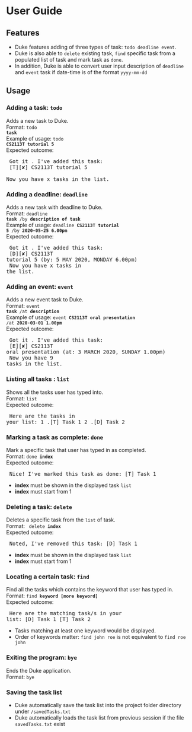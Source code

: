 # User Guide

## Features 
* Duke features adding of three types of task: `todo deadline event`. <br>
* Duke is also able to `delete` existing task, `find` specific task from a populated list of task and mark task as `done`. <br>
* In addition, Duke is able to convert user input description of `deadline` and `event` task if date-time is of the format `yyyy-mm-dd`



## Usage

### Adding a task: <code>todo</code>
Adds a new task to Duke. <br>
Format: <code>todo **task**</code> <br>
Example of usage: <code>todo **CS2113T tutorial 5**</code> <br>
Expected outcome: <br> <pre>
Got it . I've added this task: <br>
[T][✘] CS2113T tutorial 5 <br>
Now you have x tasks in the list.</pre>

### Adding a deadline: <code>deadline</code>
Adds a new task with deadline to Duke. <br>
Format: <code>deadline **task** /by **description of task**</code> <br>
Example of usage: <code>deadline **CS2113T tutorial 5** /by **2020-05-25 6.00pm**</code> <br>
Expected outcome: <br><pre>
Got it . I've added this task: <br>
[D][✘] CS2113T tutorial 5 (by: 5 MAY 2020, MONDAY 6.00pm) <br>
Now you have x tasks in the list.</pre>

### Adding an event: <code>event</code>
Adds a new event task to Duke.<br>
Format: <code>event **task** /at **description**</code> <br>
Example of usage: <code>event **CS2113T oral presentation** /at **2020-03-01 1.00pm**</code> <br>
Expected outcome:<br><pre>
Got it . I've added this task: <br>
[E][✘] CS2113T oral presentation (at: 3 MARCH 2020, SUNDAY 1.00pm) <br>
Now you have 9 tasks in the list.</pre>

### Listing all tasks : <code>list</code>
Shows all the tasks user has typed into. <br>
Format: <code>list</code> <br>
Expected outcome:<br> <pre>
Here are the tasks in your list:
1 .[T] Task 1
2 .[D] Task 2 </pre>

### Marking a task as complete: <code>done</code>
Mark a specific task that user has typed in as completed. <br>
Format: <code>done **index**</code> <br>
Expected outcome: <br> <pre>
Nice! I've marked this task as done:
[T] Task 1 </pre>
* **index** must be shown in the displayed task <code>list</code> 
* **index** must start from 1 

### Deleting a task: <code>delete</code>
Deletes a specific task from the <code>list</code> of task. <br>
Format: <code> delete **index**</code> <br>
Expected outcome: <br> <pre>
Noted, I've removed this task: 
[D] Task 1</pre>
* **index** must be shown in the displayed task <code>list</code>
* **index** must start from 1
### Locating a certain task: <code>find</code>
Find all the tasks which contains the keyword that user has typed in. <br>
Format: <code>find **keyword [more keyword]**</code> <br>
Expected outcome: <br> <pre>
Here are the matching task/s in your list:
[D] Task 1
[T] Task 2 </pre>
* Tasks matching at least one keyword would be displayed.
* Order of keywords matter: <code>find john roe</code> is not equivalent to <code>find roe john</code>
### Exiting the program: <code>bye</code>
Ends the Duke application.<br>
Format: <code>bye</code> <br>
### Saving the task list
* Duke automatically save the task list into the project folder directory under <code>/savedTasks.txt</code> <br>
* Duke automatically loads the task list from previous session if the file <code>savedTasks.txt</code> exist

